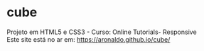 # cube
Projeto em HTML5 e CSS3 - Curso: Online Tutorials- Responsive
<br>Este site está no ar em: https://aronaldo.github.io/cube/

